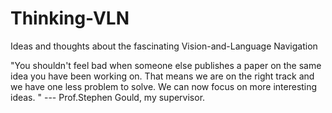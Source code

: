 # Thinking-VLN
Ideas and thoughts about the fascinating Vision-and-Language Navigation

"You shouldn't feel bad when someone else publishes a paper on the same idea you have been working on. That means we are on the right track and we have one less problem to solve. We can now focus on more interesting ideas. " --- Prof.Stephen Gould, my supervisor.

